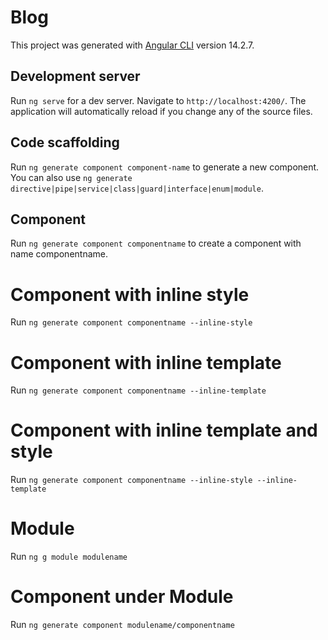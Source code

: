 # Blog

This project was generated with [Angular CLI](https://github.com/angular/angular-cli) version 14.2.7.

## Development server

Run `ng serve` for a dev server. Navigate to `http://localhost:4200/`. The application will automatically reload if you change any of the source files.

## Code scaffolding

Run `ng generate component component-name` to generate a new component. You can also use `ng generate directive|pipe|service|class|guard|interface|enum|module`.

## Component

Run `ng generate component componentname` to create a component with name componentname.

# Component with inline style
Run `ng generate component componentname --inline-style`

# Component with inline template
Run `ng generate component componentname --inline-template`

# Component with inline template and style
Run `ng generate component componentname --inline-style --inline-template`

# Module
Run `ng g module modulename`

# Component under Module
Run `ng generate component modulename/componentname`

